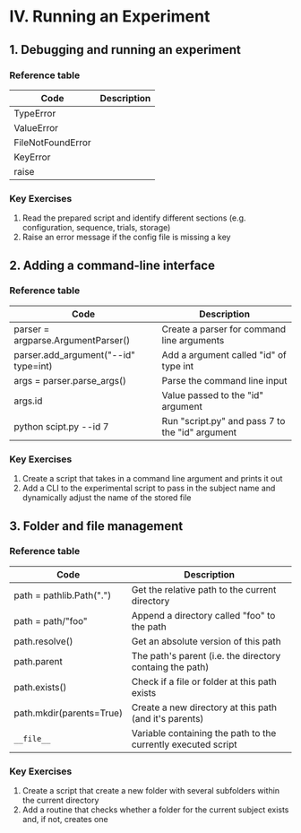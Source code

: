 # IV. Running an Experiment

## 1. Debugging and running an experiment

### Reference table
| Code                  | Description                                                     |
| ---                   | ---                                                             |
| TypeError             |                                                                 |
| ValueError            |                                                                 |
| FileNotFoundError     |                                                                 |
| KeyError              |                                                                 |
| raise                 |                                                                 |

### Key Exercises 
1. Read the prepared script and identify different sections (e.g. configuration, sequence, trials, storage)
2. Raise an error message if the config file is missing a key


## 2. Adding a command-line interface

### Reference table
| Code                                 | Description                                     |
| ---                                  | ---                                             |
| parser = argparse.ArgumentParser()   | Create a parser for command line arguments      |
| parser.add_argument("--id" type=int) | Add a argument called "id" of type int          |
| args = parser.parse_args()           | Parse the command line input                    |
| args.id                              | Value passed to the "id" argument               |
| python scipt.py --id 7               | Run "script.py" and pass 7 to the "id" argument |

### Key Exercises 
1. Create a script that takes in a command line argument and prints it out
2. Add a CLI to the experimental script to pass in the subject name and dynamically adjust the name of the stored file

## 3. Folder and file management

### Reference table
| Code                     | Description                                                      |
| ---                      | ---                                                              |
| path = pathlib.Path(".") | Get the relative path to the current directory                   |
| path = path/"foo"        | Append a directory called "foo" to the path                      |
| path.resolve()           | Get an absolute version of this path                             |
| path.parent              | The path's parent (i.e. the directory containg the path)         |
| path.exists()            | Check if a file or folder at this path exists                    |
| path.mkdir(parents=True) | Create a new directory at this path (and it's parents)           |
| `__file__`               | Variable containing the path to the currently executed script    |

### Key Exercises
1. Create a script that create a new folder with several subfolders within the current directory
2. Add a routine that checks whether a folder for the current subject exists and, if not, creates one

 
